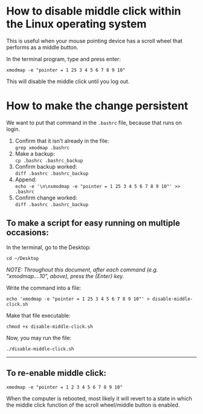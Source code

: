 # How to disable middle click within the Linux operating system

This is useful when your mouse pointing device has a scroll wheel that performs as a middle button.

In the terminal program, type and press enter:

```
xmodmap -e "pointer = 1 25 3 4 5 6 7 8 9 10"
```

This will disable the middle click until you log out.

# How to make the change persistent

We want to put that command in the `.bashrc` file, because that runs on login.

1. Confirm that it isn't already in the file:  
       `grep xmodmap .bashrc`      
2. Make a backup:  
       `cp .bashrc .bashrc_backup` 
3. Confirm backup worked:  
       `diff .bashrc .bashrc_backup` 
4. Append:  
       `echo -e '\n\nxmodmap -e "pointer = 1 25 3 4 5 6 7 8 9 10"' >> .bashrc`
5. Confirm change worked:  
       `diff .bashrc .bashrc_backup` 

## To make a script for easy running on multiple occasions:

In the terminal, go to the Desktop:

```
cd ~/Desktop
```

_NOTE: Throughout this document, after each command (e.g. "xmodmap....10", above), press the {Enter} key._

Write the command into a file:

```
echo 'xmodmap -e "pointer = 1 25 3 4 5 6 7 8 9 10"' > disable-middle-click.sh
```

Make that file executable:

```
chmod +x disable-middle-click.sh
```

Now, you may run the file:

```
./disable-middle-click.sh
```

---------------

## To re-enable middle click:

```
xmodmap -e "pointer = 1 2 3 4 5 6 7 8 9 10"
```

When the computer is rebooted, most likely it will revert to a state in which the middle click function of the scroll wheel/middle button is enabled.


